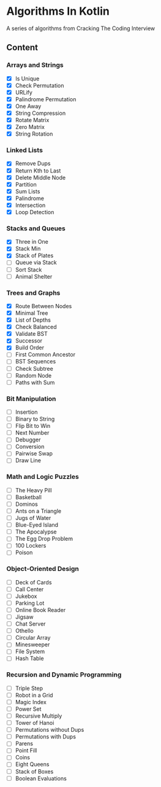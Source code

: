 # Algorithms In Kotlin
A series of algorithms from Cracking The Coding Interview

## Content
### Arrays and Strings
- [X] Is Unique
- [X] Check Permutation
- [X] URLify
- [X] Palindrome Permutation
- [X] One Away
- [X] String Compression
- [X] Rotate Matrix
- [X] Zero Matrix
- [X] String Rotation

### Linked Lists
- [X] Remove Dups
- [X] Return Kth to Last
- [X] Delete Middle Node
- [X] Partition
- [X] Sum Lists
- [X] Palindrome
- [X] Intersection
- [X] Loop Detection

### Stacks and Queues
- [X] Three in One
- [X] Stack Min
- [X] Stack of Plates
- [ ] Queue via Stack
- [ ] Sort Stack
- [ ] Animal Shelter

### Trees and Graphs
- [X] Route Between Nodes
- [X] Minimal Tree
- [X] List of Depths
- [X] Check Balanced
- [X] Validate BST
- [X] Successor
- [X] Build Order
- [ ] First Common Ancestor
- [ ] BST Sequences
- [ ] Check Subtree
- [ ] Random Node
- [ ] Paths with Sum

### Bit Manipulation
- [ ] Insertion
- [ ] Binary to String
- [ ] Flip Bit to Win
- [ ] Next Number
- [ ] Debugger
- [ ] Conversion
- [ ] Pairwise Swap
- [ ] Draw Line

### Math and Logic Puzzles
- [ ] The Heavy Pill
- [ ] Basketball
- [ ] Dominos
- [ ] Ants on a Triangle
- [ ] Jugs of Water
- [ ] Blue-Eyed Island
- [ ] The Apocalypse
- [ ] The Egg Drop Problem
- [ ] 100 Lockers
- [ ] Poison

### Object-Oriented Design
- [ ] Deck of Cards
- [ ] Call Center
- [ ] Jukebox
- [ ] Parking Lot
- [ ] Online Book Reader
- [ ] Jigsaw 
- [ ] Chat Server
- [ ] Othello
- [ ] Circular Array
- [ ] Minesweeper
- [ ] File System
- [ ] Hash Table

### Recursion and Dynamic Programming
- [ ] Triple Step
- [ ] Robot in a Grid
- [ ] Magic Index
- [ ] Power Set
- [ ] Recursive Multiply
- [ ] Tower of Hanoi
- [ ] Permutations without Dups
- [ ] Permutations with Dups
- [ ] Parens
- [ ] Point Fill
- [ ] Coins
- [ ] Eight Queens
- [ ] Stack of Boxes
- [ ] Boolean Evaluations
